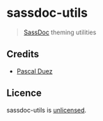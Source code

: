 # sassdoc-utils

> [SassDoc] theming utilities


## Credits

* [Pascal Duez](https://twitter.com/pascalduez)


## Licence

sassdoc-utils is [unlicensed](http://unlicense.org/).


[SassDoc]: http://sassdoc/com/
